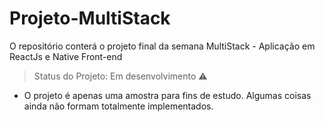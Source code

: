 # Projeto-MultiStack
O repositório conterá o projeto final da semana MultiStack - Aplicação em ReactJs e Native Front-end
 > Status do Projeto: Em desenvolvimento :warning:

- O projeto é apenas uma amostra para fins de estudo. Algumas coisas ainda não formam totalmente implementados.
